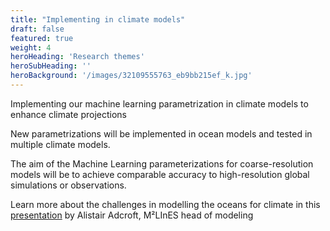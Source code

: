 ```yaml
---
title: "Implementing in climate models"
draft: false
featured: true
weight: 4
heroHeading: 'Research themes'
heroSubHeading: ''
heroBackground: '/images/32109555763_eb9bb215ef_k.jpg'
---
```



Implementing our machine learning parametrization in climate models to enhance climate projections

New parametrizations will be implemented in ocean models and tested in multiple climate models. 


The aim of the Machine Learning parameterizations for coarse-resolution models will be to achieve comparable accuracy to high-resolution global simulations or observations. 


Learn more about the challenges in modelling the oceans for climate in this [presentation](https://www.pathlms.com/siam/courses/10878/sections/14374/video_presentations/127453) by Alistair Adcroft, M²LInES head of modeling 